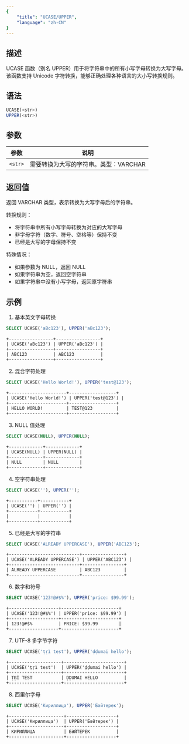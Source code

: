 ```yaml
---
{
    "title": "UCASE/UPPER",
    "language": "zh-CN"
}
---
```


## 描述

UCASE 函数（别名 UPPER）用于将字符串中的所有小写字母转换为大写字母。该函数支持 Unicode 字符转换，能够正确处理各种语言的大小写转换规则。

## 语法

```sql
UCASE(<str>)
UPPER(<str>)
```

## 参数

| 参数 | 说明 |
|------|------|
| `<str>` | 需要转换为大写的字符串。类型：VARCHAR |

## 返回值

返回 VARCHAR 类型，表示转换为大写字母后的字符串。

转换规则：
- 将字符串中所有小写字母转换为对应的大写字母
- 非字母字符（数字、符号、空格等）保持不变
- 已经是大写的字母保持不变

特殊情况：
- 如果参数为 NULL，返回 NULL
- 如果字符串为空，返回空字符串
- 如果字符串中没有小写字母，返回原字符串

## 示例

1. 基本英文字母转换
```sql
SELECT UCASE('aBc123'), UPPER('aBc123');
```
```text
+-----------------+-----------------+
| UCASE('aBc123') | UPPER('aBc123') |
+-----------------+-----------------+
| ABC123          | ABC123          |
+-----------------+-----------------+
```

2. 混合字符处理
```sql
SELECT UCASE('Hello World!'), UPPER('test@123');
```
```text
+----------------------+------------------+
| UCASE('Hello World!') | UPPER('test@123') |
+----------------------+------------------+
| HELLO WORLD!         | TEST@123         |
+----------------------+------------------+
```

3. NULL 值处理
```sql
SELECT UCASE(NULL), UPPER(NULL);
```
```text
+-------------+-------------+
| UCASE(NULL) | UPPER(NULL) |
+-------------+-------------+
| NULL        | NULL        |
+-------------+-------------+
```

4. 空字符串处理
```sql
SELECT UCASE(''), UPPER('');
```
```text
+-----------+-----------+
| UCASE('') | UPPER('') |
+-----------+-----------+
|           |           |
+-----------+-----------+
```

5. 已经是大写的字符串
```sql
SELECT UCASE('ALREADY UPPERCASE'), UPPER('ABC123');
```
```text
+---------------------------+----------------+
| UCASE('ALREADY UPPERCASE') | UPPER('ABC123') |
+---------------------------+----------------+
| ALREADY UPPERCASE         | ABC123         |
+---------------------------+----------------+
```

6. 数字和符号
```sql
SELECT UCASE('123!@#$%'), UPPER('price: $99.99');
```
```text
+-------------------+----------------------+
| UCASE('123!@#$%') | UPPER('price: $99.99') |
+-------------------+----------------------+
| 123!@#$%          | PRICE: $99.99        |
+-------------------+----------------------+
```

7. UTF-8 多字节字符
```sql
SELECT UCASE('ṭṛì test'), UPPER('ḍḍumai hello');
```
```text
+--------------------+-----------------------+
| UCASE('ṭṛì test')  | UPPER('ḍḍumai hello') |
+--------------------+-----------------------+
| ṬṚÌ TEST           | ḌḌUMAI HELLO          |
+--------------------+-----------------------+
```

8. 西里尔字母
```sql
SELECT UCASE('Кириллица'), UPPER('Бәйтерек');
```
```text
+---------------------+-------------------+
| UCASE('Кириллица')  | UPPER('Бәйтерек') |
+---------------------+-------------------+
| КИРИЛЛИЦА           | БӘЙТЕРЕК          |
+---------------------+-------------------+
```
